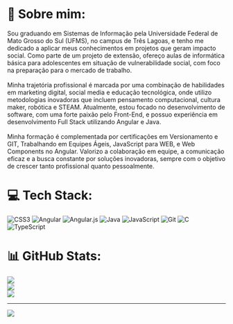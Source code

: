 # 💫 Sobre mim:
Sou graduando em Sistemas de Informação pela Universidade Federal de Mato Grosso do Sul (UFMS), no campus de Três Lagoas, e tenho me dedicado a aplicar meus conhecimentos em projetos que geram impacto social. Como parte de um projeto de extensão, ofereço aulas de informática básica para adolescentes em situação de vulnerabilidade social, com foco na preparação para o mercado de trabalho.<br><br>Minha trajetória profissional é marcada por uma combinação de habilidades em marketing digital, social media e educação tecnológica, onde utilizo metodologias inovadoras que incluem pensamento computacional, cultura maker, robótica e STEAM. Atualmente, estou focado no desenvolvimento de software, com uma forte paixão pelo Front-End, e possuo experiência em desenvolvimento Full Stack utilizando Angular e Java.<br><br>Minha formação é complementada por certificações em Versionamento e GIT, Trabalhando em Equipes Ágeis, JavaScript para WEB, e Web Components no Angular. Valorizo a colaboração em equipe, a comunicação eficaz e a busca constante por soluções inovadoras, sempre com o objetivo de crescer tanto profissional quanto pessoalmente.


# 💻 Tech Stack:
![CSS3](https://img.shields.io/badge/css3-%231572B6.svg?style=for-the-badge&logo=css3&logoColor=white) ![Angular](https://img.shields.io/badge/angular-%23DD0031.svg?style=for-the-badge&logo=angular&logoColor=white) ![Angular.js](https://img.shields.io/badge/angular.js-%23E23237.svg?style=for-the-badge&logo=angularjs&logoColor=white) ![Java](https://img.shields.io/badge/java-%23ED8B00.svg?style=for-the-badge&logo=openjdk&logoColor=white) ![JavaScript](https://img.shields.io/badge/javascript-%23323330.svg?style=for-the-badge&logo=javascript&logoColor=%23F7DF1E) ![Git](https://img.shields.io/badge/git-%23F05033.svg?style=for-the-badge&logo=git&logoColor=white) ![C](https://img.shields.io/badge/c-%2300599C.svg?style=for-the-badge&logo=c&logoColor=white) ![TypeScript](https://img.shields.io/badge/typescript-%23007ACC.svg?style=for-the-badge&logo=typescript&logoColor=white)


# 📊 GitHub Stats:
![](https://github-readme-stats.vercel.app/api?username=isaquevsantos&theme=shadow_blue&hide_border=false&include_all_commits=false&count_private=false)<br/>
![](https://github-readme-streak-stats.herokuapp.com/?user=isaquevsantos&theme=shadow_blue&hide_border=false)<br/>
![](https://github-readme-stats.vercel.app/api/top-langs/?username=isaquevsantos&theme=shadow_blue&hide_border=false&include_all_commits=false&count_private=false&layout=compact)

---
[![](https://visitcount.itsvg.in/api?id=isaquevsantos&icon=5&color=1)](https://visitcount.itsvg.in)

<!-- Proudly created with GPRM ( https://gprm.itsvg.in ) -->
